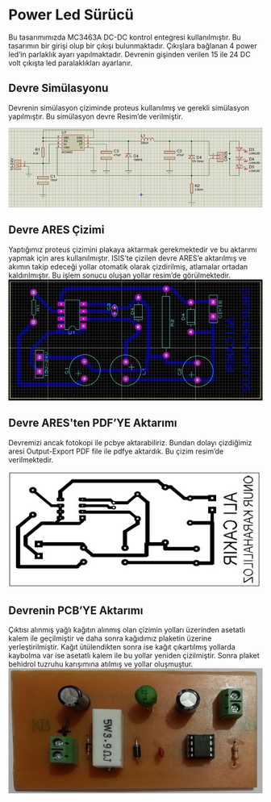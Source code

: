 # Power Led Sürücü
Bu tasarımımızda MC3463A DC-DC kontrol entegresi kullanılmıştır. Bu tasarımın bir girişi olup  bir çıkışı bulunmaktadır. Çıkışlara bağlanan 4 power led’in parlaklık ayarı yapılmaktadır. Devrenin gişinden verilen 15 ile 24 DC volt çıkışta led paralaklıkları ayarlanır.

## Devre Simülasyonu
Devrenin simülasyon çiziminde proteus kullanılmış ve gerekli simülasyon yapılmıştır. Bu simülasyon devre Resim’de verilmiştir.

![ISIS Resmi](https://github.com/turkmuhendisnet/Power-Led-Surucu/blob/master/ISIS%20Resmi.jpg)

## Devre ARES Çizimi
Yaptığımız proteus çizimini plakaya aktarmak gerekmektedir ve bu aktarımı yapmak için ares kullanılmıştır. ISIS'te çizilen devre ARES’e aktarılmış ve akımın takip edeceği yollar otomatik olarak çizdirilmiş, atlamalar ortadan kaldırılmıştır. Bu işlem sonucu oluşan yollar resim’de görülmektedir.
![ARES Resmi](https://github.com/turkmuhendisnet/Power-Led-Surucu/blob/master/ARES%20Resmi.jpg)

## Devre ARES'ten PDF’YE Aktarımı
Devremizi ancak fotokopi ile pcbye aktarabiliriz. Bundan dolayı çizdiğimiz aresi Output-Export PDF file ile pdfye aktardık. Bu çizim resim’de verilmektedir.

![PDF Resmi](https://github.com/turkmuhendisnet/Power-Led-Surucu/blob/master/Plaka%20Resmi.jpg)

  
## Devrenin PCB’YE Aktarımı
Çıktısı alınmış yağlı kağıtın alınmış olan çizimin yolları üzerinden asetatlı kalem ile geçilmiştir ve daha sonra kağıdımız plaketin üzerine yerleştirilmiştir. Kağıt ütülendikten sonra ise kağıt çıkartılmış yollarda kaybolma var ise asetatlı kalem ile bu yollar yeniden çizilmiştir. Sonra plaket behidrol tuzruhu karışımına atılmış ve yollar oluşmuştur. 
![Power Led Sürücü Resmi](https://github.com/turkmuhendisnet/Power-Led-Surucu/blob/master/PowerLedSürcüResmi.jpg)
